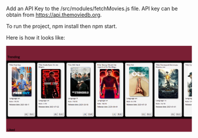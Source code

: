Add an API Key to the /src/modules/fetchMovies.js file. API key can be obtain from https://api.themoviedb.org.

To run the project, npm install then npm start.

Here is how it looks like:

![homepage](https://github.com/damonhuang233/movieList/blob/main/homepage.png)
